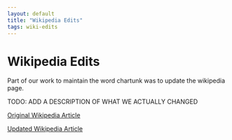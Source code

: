 ```yaml
---
layout: default
title: "Wikipedia Edits"
tags: wiki-edits
---
```


# Wikipedia Edits

Part of our work to maintain the word chartunk was to update the wikipedia page.

TODO: ADD A DESCRIPTION OF WHAT WE ACTUALLY CHANGED

[Original Wikipedia Article](https://en.wikipedia.org/w/index.php?title=Chartjunk&oldid=1015354300)

[Updated Wikipedia Article]()
